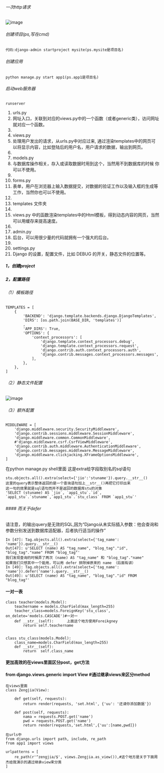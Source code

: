 ###### 一次http请求
![image](C:/Users/11547/Desktop/121.png)




###### 创建项目(ps,写在cmd)
```
代码:django-admin startproject mysite(ps.mysite是项目名)
```
###### 创建应用
```
python manage.py start app1(ps.app1是项目名)
```
###### 启动web服务器

```
runserver
```
1. urls.py
1. 网址入口，关联到对应的views.py中的一个函数（或者generic类），访问网址就对应一个函数。
1. 
1. views.py
1. 处理用户发出的请求，从urls.py中对应过来, 通过渲染templates中的网页可以将显示内容，比如登陆后的用户名，用户请求的数据，输出到网页。
1. 
1. models.py
1. 与数据库操作相关，存入或读取数据时用到这个，当然用不到数据库的时候 你可以不使用。
1. 
1. forms.py
1. 表单，用户在浏览器上输入数据提交，对数据的验证工作以及输入框的生成等工作，当然你也可以不使用。
1. 
1. templates 文件夹
1. 
1. views.py 中的函数渲染templates中的Html模板，得到动态内容的网页，当然可以用缓存来提高速度。
1. 
1. admin.py
1. 后台，可以用很少量的代码就拥有一个强大的后台。
1. 
1. settings.py
1. Django 的设置，配置文件，比如 DEBUG 的开关，静态文件的位置等。

##### 1，创建project
##### 2，配置路径
######     （1）模板路径
```
TEMPLATES = [
    {
        'BACKEND': 'django.template.backends.django.DjangoTemplates',
        'DIRS': [os.path.join(BASE_DIR, 'templates')]
        ,
        'APP_DIRS': True,
        'OPTIONS': {
            'context_processors': [
                'django.template.context_processors.debug',
                'django.template.context_processors.request',
                'django.contrib.auth.context_processors.auth',
                'django.contrib.messages.context_processors.messages',
            ],
        },
    },
]
```
###### （2）静态文件配置
![image](C:/Users/11547/Desktop/1.png)

###### （3）额外配置

```
MIDDLEWARE = [
    'django.middleware.security.SecurityMiddleware',
    'django.contrib.sessions.middleware.SessionMiddleware',
    'django.middleware.common.CommonMiddleware',
    #'django.middleware.csrf.CsrfViewMiddleware',
    'django.contrib.auth.middleware.AuthenticationMiddleware',
    'django.contrib.messages.middleware.MessageMiddleware',
    'django.middleware.clickjacking.XFrameOptionsMiddleware',
]
```
在python manage.py shell里面
这是extra给字段取别名的sql语句

```
stu.objects.all().extra(select={'jio':'stuname'}).query.__str__()
这里的query表示整体返回的是一个查询语句加上__str__()再把它打印出来
这一句的效果就是sql语句而并不是返回的数据库stu的对象
'SELECT (stuname) AS `jio`, `app1_stu`.`id`, `app1_stu`.`stuname`,`app1_stu`.`stu_class` FROM `app1_stu`'
```
###### #### 而关于defer
请注意，的输出query是无效的SQL,因为“Django从未实际插入参数：他会查询和参数分别发送到数据库适配器，后者执行适当的操作”

```
In [47]: Tag.objects.all().extra(select={'tag_name': 'name'}).query.__str__()
Out[47]: u'SELECT (name) AS "tag_name", "blog_tag"."id", "blog_tag"."name" FROM "blog_tag"'
我们发现查询的时候弄了两次 (name) AS "tag_name" 和 "blog_tag"."name"
如果我们只想其中一个能用，可以用 defer 排除掉原来的 name （后面有讲）
In [49]: Tag.objects.all().extra(select={'tag_name': 'name'}).defer('name').query.__str__()
Out[49]: u'SELECT (name) AS "tag_name", "blog_tag"."id" FROM "blog_tag"'
```
#### 一对一表
```
class teacher(models.Model):
    teachername = models.CharField(max_length=255)
    teacher_class=models.ForeignKey('stu_class', on_delete='models.CASCADE')#一对一
    def __str__(self):      上面这个地方使用Foreikgney
        return self.teachername


class stu_class(models.Model):
    class_name=models.CharField(max_length=255)
    def __str__(self):
        return  self.class_name
```
#### 更加高效的在views里面区分post，get方法
#### from django.views.generic import View #通过继承views来区分method

```
在views里面
class Zengjia(View):

    def get(self, requests):
        return render(requests, 'set.html', {'uu': '还请你添加数据'})

    def post(self, requests):
        nama = requests.POST.get('name')
        pwd = requests.POST.get('name')
        return render(requests,'set.html',{'uu':[name,pwd]})
```

```
在urls中
from django.urls import path, include, re_path
from app1 import views

urlpatterns = [
    re_path(r'^zengjia/$', views.Zengjia.as_view()),#这个地方是关于下面周杰给我演示的通过继承view来分类
]
```
